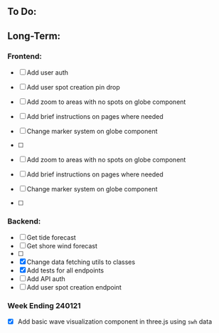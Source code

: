 ## To Do:

## Long-Term:

### Frontend:

- [ ] Add user auth
- [ ] Add user spot creation pin drop
- [ ] Add zoom to areas with no spots on globe component
- [ ] Add brief instructions on pages where needed
- [ ] Change marker system on globe component
- [ ]

- [ ] Add zoom to areas with no spots on globe component
- [ ] Add brief instructions on pages where needed
- [ ] Change marker system on globe component
- [ ]

### Backend:

- [ ] Get tide forecast
- [ ] Get shore wind forecast
- [ ]
- [x] Change data fetching utils to classes
- [x] Add tests for all endpoints
- [ ] Add API auth
- [ ] Add user spot creation endpoint

### Week Ending 240121

- [x] Add basic wave visualization component in three.js using `swh` data

